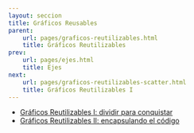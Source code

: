 ```yaml
---
layout: seccion
title: Gráficos Reusables
parent:
    url: pages/graficos-reutilizables.html
    title: Gráficos Reutilizables
prev:
    url: pages/ejes.html
    title: Ejes
next:
    url: pages/graficos-reutilizables-scatter.html
    title: Gráficos Reutilizables I
---
```


- [Gráficos Reutilizables I: dividir para conquistar]({{site.page.root}}/pages/graficos-reutilizables-scatter.html)
- [Gráficos Reutilizables II: encapsulando el código]({{site.page.root}}/pages/graficos-reutilizables-encapsulando.html)

